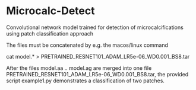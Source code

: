 # Microcalc-Detect
Convolutional network model trained for detection of microcalcifications using patch classification approach

The files must be concatenated by e.g. the macos/linux command

cat model.* > PRETRAINED_RESNET101_ADAM_LR5e-06_WD0.001_BS8.tar

After the files model.aa .. model.ag are merged into one file PRETRAINED_RESNET101_ADAM_LR5e-06_WD0.001_BS8.tar, the provided script example1.py demonstrates a classification of two patches. 



